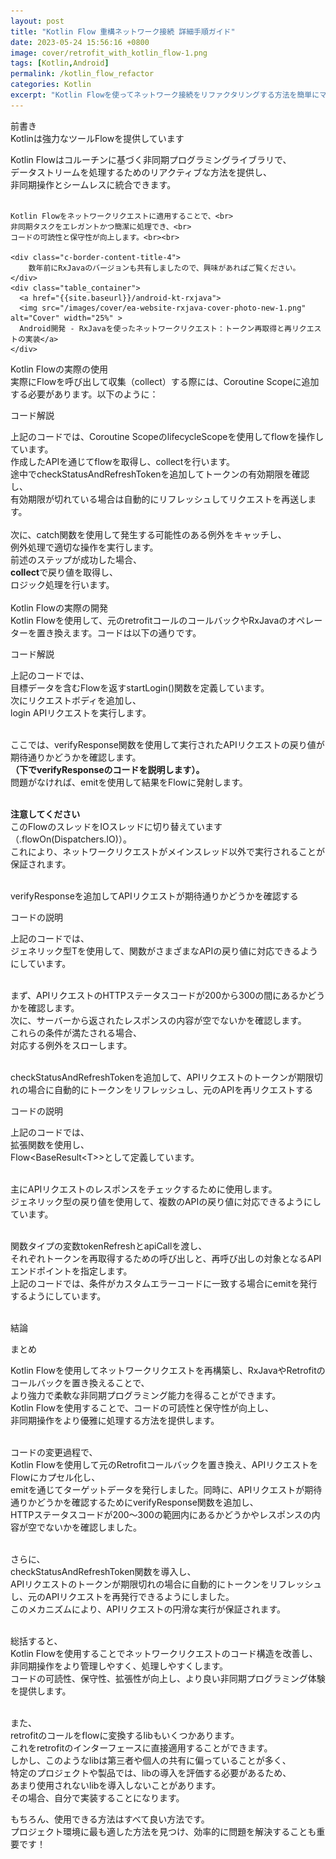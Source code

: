 ```yaml
---
layout: post
title: "Kotlin Flow 重構ネットワーク接続 詳細手順ガイド"
date: 2023-05-24 15:56:16 +0800
image: cover/retrofit_with_kotlin_flow-1.png
tags: [Kotlin,Android]
permalink: /kotlin_flow_refactor
categories: Kotlin
excerpt: "Kotlin Flowを使ってネットワーク接続をリファクタリングする方法を簡単にマスターしましょう。本ガイドでは、効率的で安定したネットワーク接続を実現するための詳細な手順を提供します。"
---
```


<div class="c-border-main-title-2">前書き</div>
<div class="c-border-content-title-4">
    Kotlinは強力なツールFlowを提供しています
</div>

<p>
    Kotlin Flowはコルーチンに基づく非同期プログラミングライブラリで、<br>
    データストリームを処理するためのリアクティブな方法を提供し、<br>
    非同期操作とシームレスに統合できます。<br><br>

    Kotlin Flowをネットワークリクエストに適用することで、<br>
    非同期タスクをエレガントかつ簡潔に処理でき、<br>
    コードの可読性と保守性が向上します。<br><br>

    <div class="c-border-content-title-4">
        数年前にRxJavaのバージョンも共有しましたので、興味があればご覧ください。
    </div>
    <div class="table_container">
      <a href="{{site.baseurl}}/android-kt-rxjava">
      <img src="/images/cover/ea-website-rxjava-cover-photo-new-1.png" alt="Cover" width="25%" >
      Android開発 - RxJavaを使ったネットワークリクエスト：トークン再取得と再リクエストの実装</a>
    </div>

</p>

<div class="c-border-main-title-2">Kotlin Flowの実際の使用</div>
<div class="c-border-content-title-4">
    実際にFlowを呼び出して収集（collect）する際には、Coroutine Scopeに追加する必要があります。以下のように：<br>
</div>
<p>
  <script src="https://gist.github.com/KuanChunChen/6922457ce9a309d18258b1ac50ed77a6.js"></script>
</p>
<div class = "table_container">
  <p>コード解説</p>
  上記のコードでは、Coroutine ScopeのlifecycleScopeを使用してflowを操作しています。<br>
  作成したAPIを通じてflowを取得し、collectを行います。<br>
  途中でcheckStatusAndRefreshTokenを追加してトークンの有効期限を確認し、<br>
  有効期限が切れている場合は自動的にリフレッシュしてリクエストを再送します。<br><br>
  次に、catch関数を使用して発生する可能性のある例外をキャッチし、<br>
  例外処理で適切な操作を実行します。<br>
  前述のステップが成功した場合、<br>
  <b>collect</b>で戻り値を取得し、<br>
  ロジック処理を行います。<br>
</div><br>

<div class="c-border-main-title-2">Kotlin Flowの実際の開発</div>
<div class="c-border-content-title-4">Kotlin Flowを使用して、元のretrofitコールのコールバックやRxJavaのオペレーターを置き換えます。コードは以下の通りです。</div>
<p>
  <script src="https://gist.github.com/KuanChunChen/d5a3acb5f2b90bee2cd8b60c54adfcab.js"></script>
</p>

<div class = "table_container">
  <p>コード解説</p>
  上記のコードでは、<br>
  目標データを含むFlowを返すstartLogin()関数を定義しています。<br>
  次にリクエストボディを追加し、<br>
  login APIリクエストを実行します。<br><br>

  ここでは、verifyResponse関数を使用して実行されたAPIリクエストの戻り値が期待通りかどうかを確認します。<br>
  <b>（下でverifyResponseのコードを説明します）。</b><br>
  問題がなければ、emitを使用して結果をFlowに発射します。<br><br>

<b>注意してください</b><br>
このFlowのスレッドをIOスレッドに切り替えています（.flowOn(Dispatchers.IO)）。<br>
これにより、ネットワークリクエストがメインスレッド以外で実行されることが保証されます。
</div><br>

<div class="c-border-content-title-4">verifyResponseを追加してAPIリクエストが期待通りかどうかを確認する</div>
<p>
  <script src="https://gist.github.com/KuanChunChen/4a4daf5c3385a105b92cc642f9c505f5.js"></script>
</p>

<div class = "table_container">
  <p>コードの説明</p>
  上記のコードでは、<br>
  ジェネリック型Tを使用して、関数がさまざまなAPIの戻り値に対応できるようにしています。<br><br>

  まず、APIリクエストのHTTPステータスコードが200から300の間にあるかどうかを確認します。<br>
  次に、サーバーから返されたレスポンスの内容が空でないかを確認します。<br>
  これらの条件が満たされる場合、<br>
  対応する例外をスローします。<br>
</div><br>


<div class="c-border-content-title-4">checkStatusAndRefreshTokenを追加して、APIリクエストのトークンが期限切れの場合に自動的にトークンをリフレッシュし、元のAPIを再リクエストする</div>
<p>
  <script src="https://gist.github.com/KuanChunChen/e6e0cc122d03f964c1abafda32cd5b02.js"></script>
</p>

<div class = "table_container">
  <p>コードの説明</p>
  上記のコードでは、<br>
  拡張関数を使用し、<br>
  Flow&lt;BaseResult&lt;T&gt;&gt;として定義しています。<br><br>

  主にAPIリクエストのレスポンスをチェックするために使用します。<br>
  ジェネリック型の戻り値を使用して、複数のAPIの戻り値に対応できるようにしています。<br><br>

  関数タイプの変数tokenRefreshとapiCallを渡し、<br>
  それぞれトークンを再取得するための呼び出しと、再呼び出しの対象となるAPIエンドポイントを指定します。<br>
  上記のコードでは、条件がカスタムエラーコードに一致する場合にemitを発行するようにしています。<br>
</div><br>



<div class="c-border-main-title-2">結論</div>

<div class = "table_container">
  <p>まとめ</p>
  Kotlin Flowを使用してネットワークリクエストを再構築し、RxJavaやRetrofitのコールバックを置き換えることで、<br>
  より強力で柔軟な非同期プログラミング能力を得ることができます。<br>
  Kotlin Flowを使用することで、コードの可読性と保守性が向上し、<br>
  非同期操作をより優雅に処理する方法を提供します。<br><br>

  コードの変更過程で、<br>
  Kotlin Flowを使用して元のRetrofitコールバックを置き換え、APIリクエストをFlowにカプセル化し、<br>
  emitを通じてターゲットデータを発行しました。同時に、APIリクエストが期待通りかどうかを確認するためにverifyResponse関数を追加し、<br>
  HTTPステータスコードが200〜300の範囲内にあるかどうかやレスポンスの内容が空でないかを確認しました。<br><br>

  さらに、<br>
  checkStatusAndRefreshToken関数を導入し、<br>
  APIリクエストのトークンが期限切れの場合に自動的にトークンをリフレッシュし、元のAPIリクエストを再発行できるようにしました。<br>
  このメカニズムにより、APIリクエストの円滑な実行が保証されます。<br><br>

  総括すると、<br>
  Kotlin Flowを使用することでネットワークリクエストのコード構造を改善し、<br>
  非同期操作をより管理しやすく、処理しやすくします。<br>
  コードの可読性、保守性、拡張性が向上し、より良い非同期プログラミング体験を提供します。<br><br>

  また、<br>
  retrofitのコールをflowに変換するlibもいくつかあります。<br>
  これをretrofitのインターフェースに直接適用することができます。<br>
  しかし、このようなlibは第三者や個人の共有に偏っていることが多く、<br>
  特定のプロジェクトや製品では、libの導入を評価する必要があるため、<br>
  あまり使用されないlibを導入しないことがあります。<br>
  その場合、自分で実装することになります。<br>

  もちろん、使用できる方法はすべて良い方法です。<br>
  プロジェクト環境に最も適した方法を見つけ、効率的に問題を解決することも重要です！<br>

</div><br>
